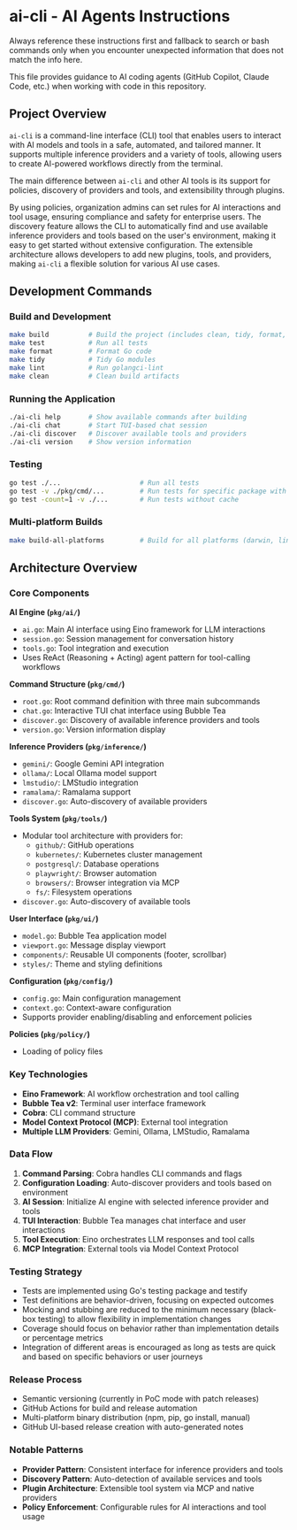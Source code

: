 # ai-cli - AI Agents Instructions

Always reference these instructions first and fallback to search or bash commands only when you encounter unexpected information that does not match the info here.

This file provides guidance to AI coding agents (GitHub Copilot, Claude Code, etc.) when working with code in this repository.

## Project Overview

`ai-cli` is a command-line interface (CLI) tool that enables users to interact with AI models and tools in a safe, automated, and tailored manner.
It supports multiple inference providers and a variety of tools, allowing users to create AI-powered workflows directly from the terminal.

The main difference between `ai-cli` and other AI tools is its support for policies, discovery of providers and tools, and extensibility through plugins.

By using policies, organization admins can set rules for AI interactions and tool usage, ensuring compliance and safety for enterprise users.
The discovery feature allows the CLI to automatically find and use available inference providers and tools based on the user's environment, making it easy to get started without extensive configuration.
The extensible architecture allows developers to add new plugins, tools, and providers, making `ai-cli` a flexible solution for various AI use cases.

## Development Commands

### Build and Development
```bash
make build          # Build the project (includes clean, tidy, format, lint)
make test           # Run all tests
make format         # Format Go code
make tidy           # Tidy Go modules
make lint           # Run golangci-lint
make clean          # Clean build artifacts
```

### Running the Application
```bash
./ai-cli help       # Show available commands after building
./ai-cli chat       # Start TUI-based chat session
./ai-cli discover   # Discover available tools and providers
./ai-cli version    # Show version information
```

### Testing
```bash
go test ./...                    # Run all tests
go test -v ./pkg/cmd/...         # Run tests for specific package with verbose output
go test -count=1 -v ./...        # Run tests without cache
```

### Multi-platform Builds
```bash
make build-all-platforms         # Build for all platforms (darwin, linux, windows on amd64, arm64)
```

## Architecture Overview

### Core Components

**AI Engine (`pkg/ai/`)**
- `ai.go`: Main AI interface using Eino framework for LLM interactions
- `session.go`: Session management for conversation history
- `tools.go`: Tool integration and execution
- Uses ReAct (Reasoning + Acting) agent pattern for tool-calling workflows

**Command Structure (`pkg/cmd/`)**
- `root.go`: Root command definition with three main subcommands
- `chat.go`: Interactive TUI chat interface using Bubble Tea
- `discover.go`: Discovery of available inference providers and tools
- `version.go`: Version information display

**Inference Providers (`pkg/inference/`)**
- `gemini/`: Google Gemini API integration
- `ollama/`: Local Ollama model support
- `lmstudio/`: LMStudio integration
- `ramalama/`: Ramalama support
- `discover.go`: Auto-discovery of available providers

**Tools System (`pkg/tools/`)**
- Modular tool architecture with providers for:
  - `github/`: GitHub operations
  - `kubernetes/`: Kubernetes cluster management
  - `postgresql/`: Database operations
  - `playwright/`: Browser automation
  - `browsers/`: Browser integration via MCP
  - `fs/`: Filesystem operations
- `discover.go`: Auto-discovery of available tools

**User Interface (`pkg/ui/`)**
- `model.go`: Bubble Tea application model
- `viewport.go`: Message display viewport
- `components/`: Reusable UI components (footer, scrollbar)
- `styles/`: Theme and styling definitions

**Configuration (`pkg/config/`)**
- `config.go`: Main configuration management
- `context.go`: Context-aware configuration
- Supports provider enabling/disabling and enforcement policies

**Policies (`pkg/policy/`)**
- Loading of policy files

### Key Technologies

- **Eino Framework**: AI workflow orchestration and tool calling
- **Bubble Tea v2**: Terminal user interface framework
- **Cobra**: CLI command structure
- **Model Context Protocol (MCP)**: External tool integration
- **Multiple LLM Providers**: Gemini, Ollama, LMStudio, Ramalama

### Data Flow

1. **Command Parsing**: Cobra handles CLI commands and flags
2. **Configuration Loading**: Auto-discover providers and tools based on environment
3. **AI Session**: Initialize AI engine with selected inference provider and tools
4. **TUI Interaction**: Bubble Tea manages chat interface and user interactions
5. **Tool Execution**: Eino orchestrates LLM responses and tool calls
6. **MCP Integration**: External tools via Model Context Protocol

### Testing Strategy

- Tests are implemented using Go's testing package and testify
- Test definitions are behavior-driven, focusing on expected outcomes
- Mocking and stubbing are reduced to the minimum necessary (black-box testing) to allow flexibility in implementation changes
- Coverage should focus on behavior rather than implementation details or percentage metrics
- Integration of different areas is encouraged as long as tests are quick and based on specific behaviors or user journeys

### Release Process

- Semantic versioning (currently in PoC mode with patch releases)
- GitHub Actions for build and release automation
- Multi-platform binary distribution (npm, pip, go install, manual)
- GitHub UI-based release creation with auto-generated notes

### Notable Patterns

- **Provider Pattern**: Consistent interface for inference providers and tools
- **Discovery Pattern**: Auto-detection of available services and tools
- **Plugin Architecture**: Extensible tool system via MCP and native providers
- **Policy Enforcement**: Configurable rules for AI interactions and tool usage
